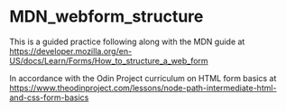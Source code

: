 # MDN_webform_structure
This is a guided practice following along with the MDN guide at https://developer.mozilla.org/en-US/docs/Learn/Forms/How_to_structure_a_web_form

In accordance with the Odin Project curriculum on HTML form basics at https://www.theodinproject.com/lessons/node-path-intermediate-html-and-css-form-basics

